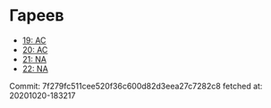 # Гареев
- [19: AC](19.md)
- [20: AC](20.md)
- [21: NA](21.md)
- [22: NA](22.md)

Commit: 7f279fc511cee520f36c600d82d3eea27c7282c8
 fetched at: 20201020-183217
